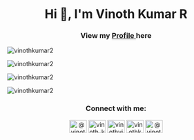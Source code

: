 


<h1 align="center">Hi 👋, I'm Vinoth Kumar R</h1>

<h3 align="center">View my <a target="_blank" href="https://vinothkumar2.github.io/myprofile/"> Profile </a> here</h3> 

<p align="left"> <img src="https://komarev.com/ghpvc/?username=vinothkumar2&label=Profile%20views&color=0e75b6&style=flat" alt="vinothkumar2" /> </p>



<p><img align="center" src="https://github-readme-stats.vercel.app/api/top-langs?username=vinothkumar2&show_icons=true&locale=en&layout=compact" alt="vinothkumar2" /></p>

<p><img align="center" src="https://github-readme-stats.vercel.app/api?username=vinothkumar2&show_icons=true&locale=en" alt="vinothkumar2" /></p>

<p><img align="center" src="https://github-readme-streak-stats.herokuapp.com/?user=vinothkumar2&" alt="vinothkumar2" /></p>

<h3 align="center">Connect with me:</h3>
<p align="center">
<a href="https://telegram.me/vinothkumar_rajendran" target="blank"><img align="center" src="https://camo.githubusercontent.com/f4b401dd7cd9b7840fd31acafd49e151a80e4c9600bf219934461b96dd98e013/68747470733a2f2f6564656e742e6769746875622e696f2f537570657254696e7949636f6e732f696d616765732f7376672f74656c656772616d2e737667" alt="@vinothkumar2" height="30" width="40" /></a> 
<a href="https://instagram.com/vinoth_kumar2249" target="blank"><img align="center" src="https://raw.githubusercontent.com/rahuldkjain/github-profile-readme-generator/master/src/images/icons/Social/instagram.svg" alt="vinoth_kumar2249" height="30" width="40" /></a>  
<a href="https://twitter.com/vinothvino_r" target="blank"><img align="center" src="https://raw.githubusercontent.com/rahuldkjain/github-profile-readme-generator/master/src/images/icons/Social/twitter.svg" alt="vinothvino_r" height="30" width="40" /></a>
<a href="https://kaggle.com/vinothkumar2" target="blank"><img align="center" src="https://raw.githubusercontent.com/rahuldkjain/github-profile-readme-generator/master/src/images/icons/Social/kaggle.svg" alt="vinothkumar2" height="30" width="40" /></a>
<a href="https://hashnode.com/@vinothkumar2" target="blank"><img align="center" src="https://raw.githubusercontent.com/rahuldkjain/github-profile-readme-generator/master/src/images/icons/Social/hashnode.svg" alt="@vinothkumar2" height="30" width="40" /></a>

</p>
